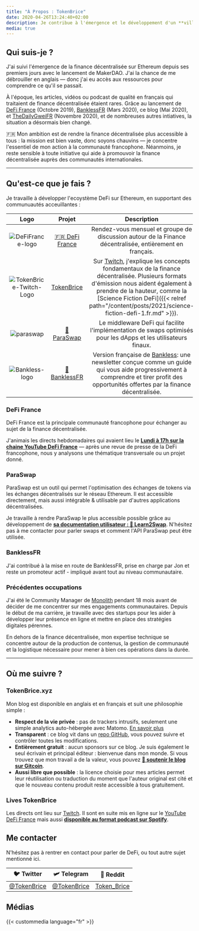 ```yaml
---
title: "À Propos : TokenBrice"
date: 2020-04-26T13:24:40+02:00
description: Je contribue à l'émergence et le développement d'un **village gaulois financièrement souverain**, résistant aux attaques de l'envahisseur banco-romain grâce à la finance décentralisée.
media: true
---
```


## Qui suis-je ?

J'ai suivi l'émergence de la finance décentralisée sur Ethereum depuis ses premiers jours avec le lancement de MakerDAO. J'ai la chance de me débrouiller en anglais — donc j'ai eu accès aux ressources pour comprendre ce qu'il se passait.

À l'époque, les articles, vidéos ou podcast de qualité en français qui traitaient de finance décentralisée étaient rares. Grâce au lancement de [DeFi France](https://discord.gg/3bWZcK2) (Octobre 2019), [BanklessFR](https://banklessfr.substack.com/) (Mars 2020), ce blog (Mai 2020), et [TheDailyGweiFR](https://thedailygweifr.substack.com/) (Novembre 2020), et de nombreuses autres intiatives, la situation a désormais bien changé. 

🇫🇷 Mon ambition est de rendre la finance décentralisée plus accessible à tous : la mission est bien vaste, donc soyons chauvins — je concentre l'essentiel de mon action à la communauté francophone. Néanmoins, je reste sensible à toute initiative qui aide à promouvoir la finance décentralisée auprès des communautés internationales.

---

## Qu'est-ce que je fais ?

Je travaille à développer l'ecoystème DeFi sur Ethereum, en supportant des communuautés acceuillantes :


|  Logo | Projet | Description | Rôle |
| :---: | :---: | :---: | :---: |
|  ![DeFiFrance-logo](/img/others/defifrance-logo.png) | [🇫🇷 DeFi France](https://discord.gg/3bWZcK2) | Rendez-vous mensuel et groupe de discussion autour de la Finance décentralisée, entièrement en français. | Coorganisateur |
|  ![TokenBrice-Twitch-Logo](/img/main/emblem-color-square-250.png) | [TokenBrice](https://twitch.tv/tokenbrice) | Sur [Twitch](https://twitch.tv/tokenbrice), j'explique les concepts fondamentaux de la finance décentralisée. Plusieurs formats d'émission nous aident également à prendre de la hauteur, comme la [Science Fiction DeFi]({{< relref path="/content/posts/2021/science-fiction-defi-1.fr.md" >}}). | Hôte principal |
|  ![paraswap](/img/others/paraswap.jpeg) | [💱 ParaSwap](https://paraswap.io) | Le middleware DeFi qui facilite l'implémentation de swaps optimisés pour les dApps et les utilisateurs finaux. | Développement Communautaire |
| ![Bankless-logo](/img/others/bankless.jpg) | [💸 BanklessFR](https://banklessfr.substack.com/) | Version française de [Bankless](https://twitter.com/BanklessHQ): une newsletter conçue comme un guide qui vous aide progressivement à comprendre et tirer profit des opportunités offertes par la finance décentralisée. | Coordinateur |

### DeFi France

DeFi France est la principale communauté francophone pour échanger au sujet de la finance décentralisée. 

J'animais les directs hebdomadaires qui avaient lieu le **[Lundi à 17h sur la chaine YouTube DeFi France](https://www.youtube.com/c/defifrance)** — après une revue de presse de la DeFi francophone, nous y analysons une thématique transversale ou un projet donné.

### ParaSwap

ParaSwap est un outil qui permet l'optimisation des échanges de tokens via les échanges décentralisés sur le réseau Ethereum. Il est accessible directement, mais aussi intégrable & utilisable par d'autres applications décentralisées.

Je travaille à rendre ParaSwap le plus accessible possible grâce au développement de **[sa documentation utilisateur : 📖 Learn2Swap](https://learn2swap.com/l2s/)**. N'hésitez pas à me contacter pour parler swaps et comment l'API ParaSwap peut être utilisée.

### BanklessFR

J'ai contribué à la mise en route de BanklessFR, prise en charge par Jon et reste un promoteur actif - impliqué avant tout au niveau communautaire.

### Précédentes occupations

J'ai été le Community Manager de [Monolith](https://monolith.xyz) pendant 18 mois avant de décider de me concentrer sur mes engagements communautaires. Depuis le début de ma carrière, je travaille avec des startups pour les aider à développer leur présence en ligne et mettre en place des stratégies digitales pérennes. 

En dehors de la finance décentralisée, mon expertise technique se concentre autour de la production de contenus, la gestion de communauté et la logistique nécessaire pour mener à bien ces opérations dans la durée.

---

## Où me suivre ?

### TokenBrice.xyz

Mon blog est disponible en anglais et en français et suit une philosophie simple :

- **Respect de la vie privée** : pas de trackers intrusifs, seulement une simple analytics auto-hébergée avec Matomo. [En savoir plus](https://tokenbrice.xyz/posts/2020/hello-world/)
- **Transparent** : ce blog vit dans un [repo GitHub](https://github.com/tokenbrice/blog/), vous pouvez suivre et contrôler toutes les modifications.
- **Entièrement gratuit** : aucun sponsors sur ce blog. Je suis également le seul écrivain et principal éditeur : bienvenue dans mon monde. Si vous trouvez que mon travail a de la valeur, vous pouvez **[🤗 soutenir le blog sur Gitcoin](https://gitcoin.co/grants/811/tokenbrice-shining-light-on-ethereums-defi-en-fr)**.
- **Aussi libre que possible** : la licence choisie pour mes articles permet leur réutilisation ou traduction du moment que l'auteur original est cité et que le nouveau contenu produit reste accessible à tous gratuitement.

### Lives TokenBrice

Les directs ont lieu sur [Twitch](https://twitch.tv/tokenbrice). Il sont en suite mis en ligne sur le [YouTube DeFi France](https://www.youtube.com/c/defifrance) mais aussi **[disponible au format podcast sur Spotify](https://open.spotify.com/show/78Ggw5N9Sn694VBAhVhIME)**.

## Me contacter

N'hésitez pas à rentrer en contact pour parler de DeFi, ou tout autre sujet mentionné ici.

 🐦 Twitter | 🛩 Telegram | 👾 Reddit |
| :---: | :---: | :---: |
| [@TokenBrice](https://twitter.com/tokenbrice) | [@TokenBrice](https://t.me/tokenbrice) | [Token_Brice](https://www.reddit.com/user/Token_Brice) |

## Médias

{{< custommedia language="fr" >}}
